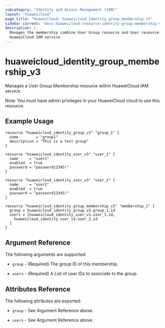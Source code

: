 ```yaml
---
subcategory: "Identity and Access Management (IAM)"
layout: "huaweicloud"
page_title: "HuaweiCloud: huaweicloud_identity_group_membership_v3"
sidebar_current: "docs-huaweicloud-resource-identity-group-membership-v3"
description: |-
  Manages the membership combine User Group resource and User resource  within
  HuaweiCloud IAM service.
---
```


# huaweicloud\_identity\_group_membership_v3

Manages a User Group Membership resource within HuaweiCloud IAM service.

Note: You _must_ have admin privileges in your HuaweiCloud cloud to use
this resource.

## Example Usage

```hcl
resource "huaweicloud_identity_group_v3" "group_1" {
  name        = "group1"
  description = "This is a test group"
}

resource "huaweicloud_identity_user_v3" "user_1" {
  name     = "user1"
  enabled  = true
  password = "password12345!"
}

resource "huaweicloud_identity_user_v3" "user_2" {
  name     = "user2"
  enabled  = true
  password = "password12345!"
}

resource "huaweicloud_identity_group_membership_v3" "membership_1" {
  group = huaweicloud_identity_group_v3.group_1.id
  users = [huaweicloud_identity_user_v3.user_1.id,
    huaweicloud_identity_user_v3.user_2.id
  ]
}
```

## Argument Reference

The following arguments are supported:

* `group` - (Required) The group ID of this membership. 

* `users` - (Required) A List of user IDs to associate to the group.

## Attributes Reference

The following attributes are exported:

* `group` - See Argument Reference above.

* `users` - See Argument Reference above.

